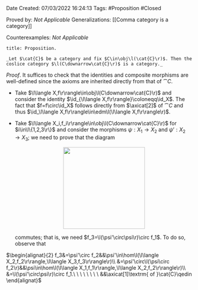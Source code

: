 <br />
<br />

Date Created: 07/03/2022 16:24:13
Tags: #Proposition #Closed 

Proved by: _Not Applicable_
Generalizations: [[Comma category is a category]]

Counterexamples: _Not Applicable_

``` ad-Proposition
title: Proposition.

_Let $\cat{C}$ be a category and fix $C\in\obj\l(\cat{C}\r)$. Then the coslice category $\l(C\downarrow\cat{C}\r)$ is a category._

```

_Proof_. It suffices to check that the identities and composite morphisms are well-defined since the axioms are inherited directly from that of $\cat{C}$.
* Take $\l\langle X,f\r\rangle\in\obj\l(C\downarrow\cat{C}\r)$ and consider the identity $\id_{\l\langle X,f\r\rangle}\coloneqq\id_X$. The fact that $f=f\circ\id_X$ follows directly from $\axicat[2]$ of $\cat{C}$ and thus $\id_\l\langle X,f\r\rangle\in\edm\l(\l\langle X,f\r\rangle\r)$.
* Take $\l\langle X_i,f_i\r\rangle\in\obj\l(C\downarrow\cat{C}\r)$ for $i\in\l\{1,2,3\r\}$ and consider the morphisms $\psi:X_1\to X_2$ and $\psi':X_2\to X_3$; we need to prove that the diagram
    <center><img src="https://raw.githubusercontent.com/zhaoshenzhai/MathWiki/master/Images/2022-03-07_162637/image.svg", width=220></center>

    commutes; that is, we need $f_3=\l(\psi'\circ\psi\r)\circ f_1$. To do so, observe that 

$\begin{alignat}{2}
    f_3&=\psi'\circ f_2&&\psi'\in\hom\l(\l\langle X_2,f_2\r\rangle,\l\langle X_3,f_3\r\rangle\r)\\
    &=\psi'\circ\l(\psi\circ f_2\r)&&\psi\in\hom\l(\l\langle X_1,f_1\r\rangle,\l\langle X_2,f_2\r\rangle\r)\\
    &=\l(\psi'\circ\psi\r)\circ f_1.\ \ \ \ \ \ \ \ &&\axicat[1]\textrm{ of }\cat{C}\qedin
\end{alignat}$
